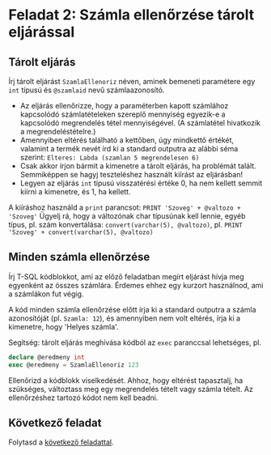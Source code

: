 # Feladat 2: Számla ellenőrzése tárolt eljárással

## Tárolt eljárás

Írj tárolt eljárást `SzamlaEllenoriz` néven, aminek bemeneti paramétere egy `int` típusú és `@szamlaid` nevű számlaazonosító.

- Az eljárás ellenőrizze, hogy a paraméterben kapott számlához kapcsolódó számlatételeken szereplő mennyiség egyezik-e a kapcsolódó megrendelés tétel mennyiségével. (A számlatétel hivatkozik a megrendeléstételre.)
- Amennyiben eltérés található a kettőben, úgy mindkettő értékét, valamint a termék nevét írd ki a standard outputra az alábbi séma szerint: `Elteres: Labda (szamlan 5 megrendelesen 6)`
- Csak akkor írjon bármit a kimenetre a tárolt eljárás, ha problémát talált. Semmiképpen se hagyj teszteléshez használt kiírást az eljárásban!
- Legyen az eljárás `int` típusú visszatérési értéke 0, ha nem kellett semmit kiírni a kimenetre, és 1, ha kellett.

A kiíráshoz használd a `print` parancsot: `PRINT 'Szoveg' + @valtozo + 'Szoveg'` Ügyelj rá, hogy a változónak char típusúnak kell lennie, egyéb típus, pl. szám konvertálása: `convert(varchar(5), @valtozo)`, pl. `PRINT 'Szoveg' + convert(varchar(5), @valtozo)`

## Minden számla ellenőrzése

Írj T-SQL kódblokkot, ami az előző feladatban megírt eljárást hívja meg egyenként az összes számlára. Érdemes ehhez egy kurzort használnod, ami a számlákon fut végig.

A kód minden számla ellenőrzése előtt írja ki a standard outputra a számla azonosítóját (pl. `Szamla: 12`), és amennyiben nem volt eltérés, írja ki a kimenetre, hogy 'Helyes számla'.

Segítség: tárolt eljárás meghívása kódból az `exec` paranccsal lehetséges, pl.

```sql
declare @eredmeny int
exec @eredmeny = SzamlaEllenoriz 123
```

Ellenőrizd a kódblokk viselkedését. Ahhoz, hogy eltérést tapasztalj, ha szükséges, változtass meg egy megrendelés tételt vagy számla tételt. Az ellenőrzéshez tartozó kódot nem kell beadni.

## Következő feladat

Folytasd a [következő feladattal](Feladat-3.md).
